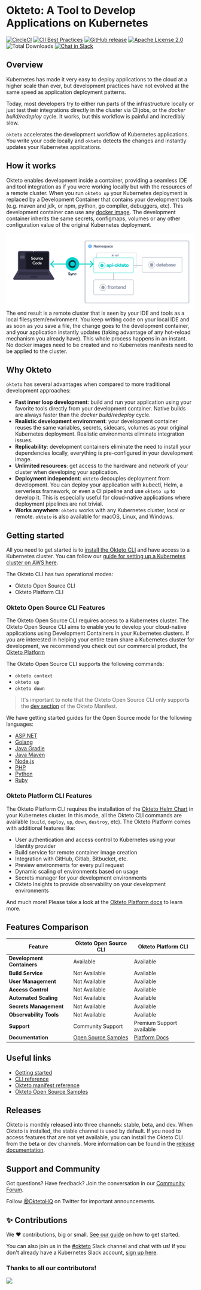 # Okteto: A Tool to Develop Applications on Kubernetes

[![CircleCI](https://circleci.com/gh/okteto/okteto.svg?style=svg)](https://circleci.com/gh/okteto/okteto)
[![CII Best Practices](https://bestpractices.coreinfrastructure.org/projects/3055/badge)](https://bestpractices.coreinfrastructure.org/projects/3055)
[![GitHub release](https://img.shields.io/github/release/okteto/okteto.svg?style=flat-square)](https://github.com/okteto/okteto/releases)
[![Apache License 2.0](https://img.shields.io/github/license/okteto/okteto.svg?style=flat-square)](https://github.com/okteto/okteto/blob/master/LICENSE)
![Total Downloads](https://img.shields.io/github/downloads/okteto/okteto/total?logo=github&logoColor=white)
[![Chat in Slack](https://img.shields.io/badge/slack-@kubernetes/okteto-red.svg?logo=slack)](https://kubernetes.slack.com/messages/CM1QMQGS0/)

## Overview

Kubernetes has made it very easy to deploy applications to the cloud at a higher scale than ever, but development practices have not evolved at the same speed as application deployment patterns.

Today, most developers try to either run parts of the infrastructure locally or just test their integrations directly in the cluster via CI jobs, or the _docker build/redeploy_ cycle. It works, but this workflow is painful and incredibly slow.

`okteto` accelerates the development workflow of Kubernetes applications. You write your code locally and `okteto` detects the changes and instantly updates your Kubernetes applications.

## How it works

Okteto enables development inside a container, providing a seamless IDE and tool integration as if you were working locally but with the resources of a remote cluster. When you run `okteto up` your Kubernetes deployment is replaced by a Development Container that contains your development tools (e.g. maven and jdk, or npm, python, go compiler, debuggers, etc). This development container can use any [docker image](https://okteto.com/docs/development/images/). The development container inherits the same secrets, configmaps, volumes or any other configuration value of the original Kubernetes deployment.

<img align="left" src="images/how-does-it-work.png">

The end result is a remote cluster that is seen by your IDE and tools as a local filesystem/environment. You keep writing code on your local IDE and as soon as you save a file, the change goes to the development container, and your application instantly updates (taking advantage of any hot-reload mechanism you already have). This whole process happens in an instant. No docker images need to be created and no Kubernetes manifests need to be applied to the cluster.

## Why Okteto

`okteto` has several advantages when compared to more traditional development approaches:

- **Fast inner loop development**: build and run your application using your favorite tools directly from your development container. Native builds are always faster than the _docker build/redeploy_ cycle.
- **Realistic development environment**: your development container reuses the same variables, secrets, sidecars, volumes as your original Kubernetes deployment. Realistic environments eliminate integration issues.
- **Replicability**: development containers eliminate the need to install your dependencies locally, everything is pre-configured in your development image.
- **Unlimited resources**: get access to the hardware and network of your cluster when developing your application.
- **Deployment independent**: `okteto` decouples deployment from development. You can deploy your application with kubectl, Helm, a serverless framework, or even a CI pipeline and use `okteto up` to develop it. This is especially useful for cloud-native applications where deployment pipelines are not trivial.
- **Works anywhere**: `okteto` works with any Kubernetes cluster, local or remote. `okteto` is also available for macOS, Linux, and Windows.

## Getting started

All you need to get started is to [install the Okteto CLI](https://www.okteto.com/docs/get-started/install-okteto-cli/) and have access to a Kubernetes cluster. You can follow our [guide for setting up a Kubernetes cluster on AWS here](https://www.okteto.com/docs/get-started/install/amazon-eks/#deploy-a-kubernetes-cluster).

The Okteto CLI has two operational modes:

- Okteto Open Source CLI
- Okteto Platform CLI

### Okteto Open Source CLI Features

The Okteto Open Source CLI requires access to a Kubernetes cluster. The Okteto Open Source CLI aims to enable you to develop your cloud-native applications using Development Containers in your Kubernetes clusters. If you are interested in helping your entire team share a Kubernetes cluster for development, we recommend you check out our commercial product, the [Okteto Platform](https://okteto.com)

The Okteto Open Source CLI supports the following commands:

- `okteto context`
- `okteto up`
- `okteto down`

> It's important to note that the Okteto Open Source CLI only supports the [dev section](https://www.okteto.com/docs/reference/okteto-manifest/#dev-object-optional) of the Okteto Manifest.

We have getting started guides for the Open Source mode for the following languages:

- [ASP.NET](samples/aspnetcore/README.md)
- [Golang](samples/golang/README.md)
- [Java Gradle](samples/java-gradle/README.md)
- [Java Maven](samples/java-maven/README.md)
- [Node.js](samples/node.js/README.md)
- [PHP](samples/php/README.md)
- [Python](samples/python/README.md)
- [Ruby](samples/ruby/README.md)

### Okteto Platform CLI Features

The Okteto Platform CLI requires the installation of the [Okteto Helm Chart](https://www.okteto.com/docs/get-started/overview/) in your Kubernetes cluster. In this mode, all the Okteto CLI commands are available (`build`, `deploy`, `up`, `down`, `destroy`, etc). The Okteto Platform comes with additional features like:

- User authentication and access control to Kubernetes using your Identity provider
- Build service for remote container image creation
- Integration with GitHub, Gitlab, Bitbucket, etc.
- Preview environments for every pull request
- Dynamic scaling of environments based on usage
- Secrets manager for your development environments
- Okteto Insights to provide observability on your development environments

And much more! Please take a look at the [Okteto Platform docs](https://www.okteto.com/docs) to learn more.

## Features Comparison

| Feature                    | Okteto Open Source CLI                   | Okteto Platform CLI                           |
| -------------------------- | ---------------------------------------- | --------------------------------------------- |
| **Development Containers** | Available                                | Available                                     |
| **Build Service**          | Not Available                            | Available                                     |
| **User Management**        | Not Available                            | Available                                     |
| **Access Control**         | Not Available                            | Available                                     |
| **Automated Scaling**      | Not Available                            | Available                                     |
| **Secrets Management**     | Not Available                            | Available                                     |
| **Observability Tools**    | Not Available                            | Available                                     |
| **Support**                | Community Support                        | Premium Support available                     |
| **Documentation**          | [Open Source Samples](samples/README.md) | [Platform Docs](https://www.okteto.com/docs/) |

## Useful links

- [Getting started](https://www.okteto.com/docs/get-started/install-okteto-cli/)
- [CLI reference](https://okteto.com/docs/reference/okteto-cli)
- [Okteto manifest reference](https://okteto.com/docs/reference/okteto-manifest/)
- [Okteto Open Source Samples](samples/README.md)

## Releases

Okteto is monthly released into three channels: stable, beta, and dev. When Okteto is installed, the stable channel is used by default. If you need to access features that are not yet available, you can install the Okteto CLI from the beta or dev channels. More information can be found in the [release documentation](docs/RELEASE.md).

## Support and Community

Got questions? Have feedback? Join the conversation in our [Community Forum](https://community.okteto.com/). 

Follow [@OktetoHQ](https://twitter.com/oktetohq) on Twitter for important announcements.

## ✨ Contributions

We ❤️ contributions, big or small. [See our guide](contributing.md) on how to get started.

You can also join us in the [#okteto](https://kubernetes.slack.com/messages/CM1QMQGS0/) Slack channel and chat with us! If you don't already have a Kubernetes Slack account, [sign up here](https://slack.k8s.io/).

### Thanks to all our contributors!

<a href="https://github.com/okteto/okteto/graphs/contributors">
  <img src="https://contrib.rocks/image?repo=okteto/okteto" />
</a>
<!--  https://contrib.rocks -->
